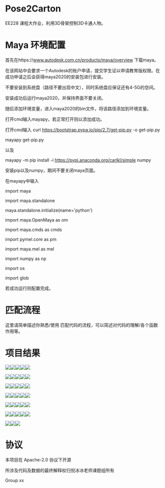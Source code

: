# Pose2Carton 

EE228 课程大作业，利用3D骨架控制3D卡通人物。



# Maya 环境配置

首先在https://www.autodesk.com.cn/products/maya/overview 下载maya。

在该网站中会要求一个Autodesk的账户申请，提交学生证以申请教育版权限。在成功申请之后会获得maya2020的安装包进行安装。

不要安装到系统盘（路径不要出现中文），同时系统盘应保证还有4-5G的空间。

安装成功后运行maya2020，并保持界面不要关闭。

随后添加环境变量，进入maya2020的bin文件，将该路径添加到环境变量。

打开cmd输入mayapy，若正常打开则以添加成功。

打开cmd输入
curl https://bootstrap.pypa.io/pip/2.7/get-pip.py -o get-pip.py

mayapy get-pip.py

以及

mayapy -m pip install -i https://pypi.anaconda.org/carlkl/simple numpy

安装pip以及numpy，期间不要关闭maya页面。

在mayapy中输入

import maya

import maya.standalone

maya.standalone.initialize(name='python')

import maya.OpenMaya as om

import maya.cmds as cmds

import pymel.core as pm

import maya.mel as mel

import numpy as np

import os

import glob

若成功运行则配置完成。



# 匹配流程

这里请简单描述你熟悉/使用 匹配代码的流程，可以简述对代码的理解/各个函数作用等。





# 项目结果


<image src="183834.png"/><image src="183912.png"/><image src="183939.png"/><image src="184104.png"/><image src="184213.png"/>

<image src="184250.png"/><image src="184354.png"/><image src="184421.png"/><image src="184450.png"/><image src="184641.png"/>

<image src="184702.png"/><image src="184828.png"/><image src="185550.png"/><image src="185613.png"/><image src="185659.png"/>

<image src="185732.png"/><image src="185754.png"/><image src="185820.png"/><image src="185840.png"/><image src="185900.png"/>

<image src="185921.png"/><image src="190148.png"/><image src="191110.png"/><image src="191139.png"/><image src="191204.png"/>

<image src="191226.png"/><image src="191250.png"/><image src="snapshot00.png"/><image src="snapshot0101.png"/><image src="snapshot0200.png"/>

<image src="snapshot0300.png"/><image src="snapshot0400.png"/><image src="snapshot0500.png"/>





# 协议 
本项目在 Apache-2.0 协议下开源

所涉及代码及数据的最终解释权归倪冰冰老师课题组所有

Group xx
